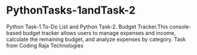 # PythonTasks-1andTask-2
Python Task-1.To-Do List and Python Task-2. Budget Tracker.This console-based budget tracker allows users to manage expenses and income, calculate the remaining budget, and analyze expenses by category. Task from Coding Raja Technologies

